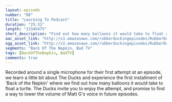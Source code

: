 ```yaml
---
layout: episode
number: "00"
title: "Learning To Podcast"
duration: "25:31"
length: "13345475"
short_description: "Find out how many balloons it would take to float a turtle and whether or not the best part of space is the difficulty of hoarding animals there."
aac_asset_link: "http://s3.amazonaws.com/rubberduckingepisodes/RubberDucking000.m4a"
ogg_asset_link: "http://s3.amazonaws.com/rubberduckingepisodes/RubberDucking000.ogg"
segments: "Back Of The Napkin, Bad TV"
tags: [BackOfTheNapkin, BadTV]
comments: true
---
```


Recorded around a single microphone for their first attempt at an episode, we learn a little bit about The Ducks and experience the first installment of 'Back of the Napkin' where we find out how many balloons it would take to float a turtle. The Ducks invite you to enjoy the attempt, and promise to find a way to lower the volume of Matt G's voice in future episodes.

